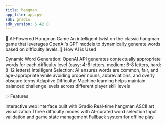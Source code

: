 ```yaml
---
title: hangman
app_file: app.py
sdk: gradio
sdk_version: 5.42.0
---
```


🎯 AI-Powered Hangman Game
An intelligent twist on the classic hangman game that leverages OpenAI's GPT models to dynamically generate words based on difficulty levels.
🤖 How AI is Used

Dynamic Word Generation: OpenAI API generates contextually appropriate words for each difficulty level (easy: 4-6 letters, medium: 6-8 letters, hard: 8-12 letters)
Intelligent Selection: AI ensures words are common, fair, and age-appropriate while avoiding proper nouns, abbreviations, and overly obscure terms
Adaptive Difficulty: Machine learning helps maintain balanced challenge levels across different player skill levels

✨ Features

Interactive web interface built with Gradio
Real-time hangman ASCII art visualization
Three difficulty modes with AI-curated word selection
Input validation and game state management
Fallback system for offline play